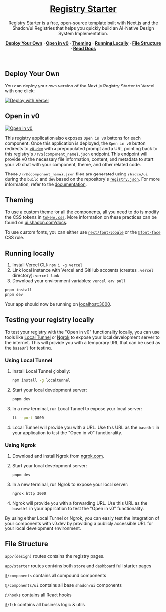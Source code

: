 <a href="https://registry-starter.vercel.app/">
  <h1 align="center">Registry Starter</h1>
</a>

<p align="center">
    Registry Starter is a free, open-source template built with Next.js and the Shadcn/ui Registries that helps you quickly build an AI-Native Design System Implementation.
</p>

<p align="center">
  <a href="#deploy-your-own"><strong>Deploy Your Own</strong></a> ·
  <a href="#open-in-v0"><strong>Open in v0</strong></a> ·
  <a href="#theming"><strong>Theming</strong></a> ·
  <a href="#running-locally"><strong>Running Locally</strong></a> ·
  <a href="#file-structure"><strong>File Structure</strong></a> ·
  <a href="https://ui.shadcn.com/docs/registry"><strong>Read Docs</strong></a>
</p>
<br/>

## Deploy Your Own

You can deploy your own version of the Next.js Registry Starter to Vercel with one click:

[![Deploy with Vercel](https://vercel.com/button)](https://vercel.com/new/clone?repository-url=https%3A%2F%2Fgithub.com%2Fwillsather%2Fregistry-starter&project-name=my-registry&repository-name=my-registry-starter&demo-title=Registry%20Starter&demo-description=An%20Open-Source%20Registry%20Starter%20Built%20With%20Next.js%20and%20Shadcn%2Fui%20Registries%20by%20Vercel&demo-url=https%3A%2F%2Fregistry-starter.vercel.app)


## Open in v0

[![Open in v0](https://v0.dev/chat-static/button.svg)](https://v0.dev/chat/api/open?title=Dashboard+Kit&prompt=These+are+existing+design+system+styles+and+files.+Please+utilize+them+alongside+base+components+to+build.&url=https%3A%2F%2Fregistry-starter.vercel.app%2Fr%2Fdashboard.json)

This registry application also exposes `Open in v0` buttons for each component. Once this application is deployed, the
`Open in v0` button redirects to [`v0.dev`](https://v0.dev) with a prepopulated prompt and a URL pointing back to this
registry's `/r/${component_name}.json` endpoint. This endpoint will provide v0 the necessary file information, content,
and metadata to start your v0 chat with your component, theme, and other related code.

These `/r/${component_name}.json` files are generated using `shadcn/ui` during the `build` and `dev` based on the
repository's [`registry.json`](./registry.json). For more information, refer to the
[documentation](https://ui.shadcn.com/docs/registry/registry-json).

## Theming

To use a custom theme for all the components, all you need to do is modify the CSS tokens in
[`tokens.css`](./src/app/tokens.css). More information on these practices can be found
on [ui.shadcn.com/docs](https://ui.shadcn.com/docs).

To use custom fonts, you can either use [`next/font/google`](https://nextjs.org/docs/pages/getting-started/fonts#google-fonts) or the [`@font-face`](https://developer.mozilla.org/en-US/docs/Web/CSS/@font-face) CSS rule. 

## Running locally

1. Install Vercel CLI: `npm i -g vercel`
2. Link local instance with Vercel and GitHub accounts (creates `.vercel` directory): `vercel link`
3. Download your environment variables: `vercel env pull`

```bash
pnpm install
pnpm dev
```

Your app should now be running on [localhost:3000](http://localhost:3000).

## Testing your registry locally

To test your registry with the "Open in v0" functionality locally, you can use tools like [Local Tunnel](https://theboroer.github.io/localtunnel-www/) or [Ngrok](https://ngrok.com/docs/getting-started/) to expose your local development server to the internet. This will provide you with a temporary URL that can be used as the `baseUrl` for testing.

### Using Local Tunnel

1. Install Local Tunnel globally:

    ```bash
    npm install -g localtunnel
    ```

2. Start your local development server:

    ```bash
    pnpm dev
    ```

3. In a new terminal, run Local Tunnel to expose your local server:

    ```bash
    lt --port 3000
    ```

4. Local Tunnel will provide you with a URL. Use this URL as the `baseUrl` in your application to test the "Open in v0" functionality.

### Using Ngrok

1. Download and install Ngrok from [ngrok.com](https://ngrok.com/).

2. Start your local development server:

    ```bash
    pnpm dev
    ```

3. In a new terminal, run Ngrok to expose your local server:

    ```bash
    ngrok http 3000
    ```

4. Ngrok will provide you with a forwarding URL. Use this URL as the `baseUrl` in your application to test the "Open in v0" functionality.

By using either Local Tunnel or Ngrok, you can easily test the integration of your components with v0.dev by providing a publicly accessible URL for your local development environment.

## File Structure

`app/(design)` routes contains the registry pages.

`app/starter` routes contains both `store` and `dashboard` full starter pages

`@/components` contains all compound components

`@/components/ui` contains all base `shadcn/ui` components

`@/hooks` contains all React hooks

`@/lib` contains all business logic & utils